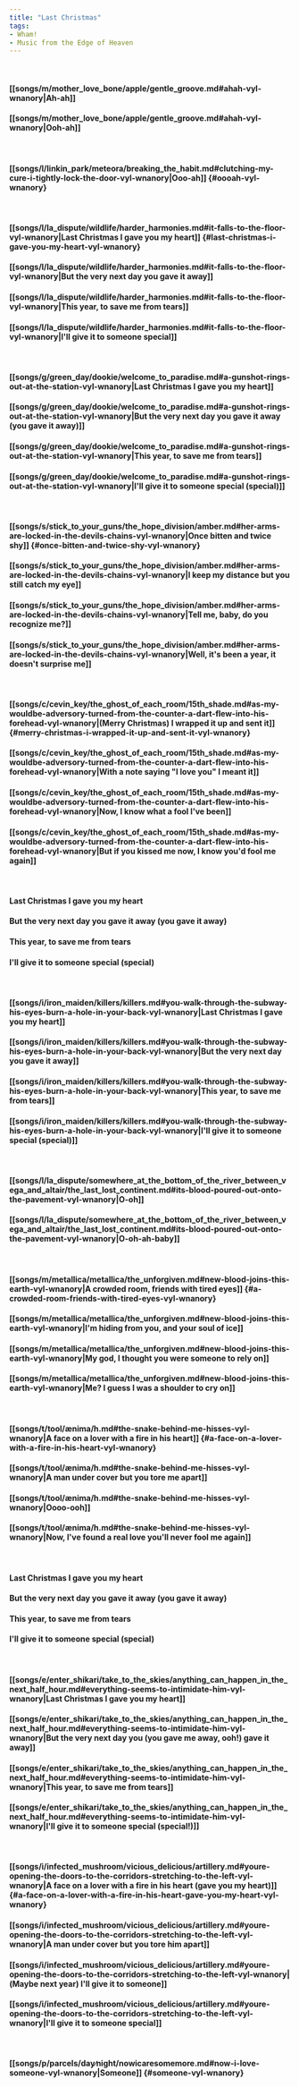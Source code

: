 ```yaml
---
title: "Last Christmas"
tags:
- Wham!
- Music from the Edge of Heaven
---
```

&nbsp;
#### [[songs/m/mother_love_bone/apple/gentle_groove.md#ahah-vyl-wnanory|Ah-ah]]
#### [[songs/m/mother_love_bone/apple/gentle_groove.md#ahah-vyl-wnanory|Ooh-ah]]
&nbsp;
#### [[songs/l/linkin_park/meteora/breaking_the_habit.md#clutching-my-cure-i-tightly-lock-the-door-vyl-wnanory|Ooo-ah]] {#oooah-vyl-wnanory}
&nbsp;
#### [[songs/l/la_dispute/wildlife/harder_harmonies.md#it-falls-to-the-floor-vyl-wnanory|Last Christmas I gave you my heart]] {#last-christmas-i-gave-you-my-heart-vyl-wnanory}
#### [[songs/l/la_dispute/wildlife/harder_harmonies.md#it-falls-to-the-floor-vyl-wnanory|But the very next day you gave it away]]
#### [[songs/l/la_dispute/wildlife/harder_harmonies.md#it-falls-to-the-floor-vyl-wnanory|This year, to save me from tears]]
#### [[songs/l/la_dispute/wildlife/harder_harmonies.md#it-falls-to-the-floor-vyl-wnanory|I'll give it to someone special]]
&nbsp;
#### [[songs/g/green_day/dookie/welcome_to_paradise.md#a-gunshot-rings-out-at-the-station-vyl-wnanory|Last Christmas I gave you my heart]]
#### [[songs/g/green_day/dookie/welcome_to_paradise.md#a-gunshot-rings-out-at-the-station-vyl-wnanory|But the very next day you gave it away (you gave it away)]]
#### [[songs/g/green_day/dookie/welcome_to_paradise.md#a-gunshot-rings-out-at-the-station-vyl-wnanory|This year, to save me from tears]]
#### [[songs/g/green_day/dookie/welcome_to_paradise.md#a-gunshot-rings-out-at-the-station-vyl-wnanory|I'll give it to someone special (special)]]
&nbsp;
#### [[songs/s/stick_to_your_guns/the_hope_division/amber.md#her-arms-are-locked-in-the-devils-chains-vyl-wnanory|Once bitten and twice shy]] {#once-bitten-and-twice-shy-vyl-wnanory}
#### [[songs/s/stick_to_your_guns/the_hope_division/amber.md#her-arms-are-locked-in-the-devils-chains-vyl-wnanory|I keep my distance but you still catch my eye]]
#### [[songs/s/stick_to_your_guns/the_hope_division/amber.md#her-arms-are-locked-in-the-devils-chains-vyl-wnanory|Tell me, baby, do you recognize me?]]
#### [[songs/s/stick_to_your_guns/the_hope_division/amber.md#her-arms-are-locked-in-the-devils-chains-vyl-wnanory|Well, it's been a year, it doesn't surprise me]]
&nbsp;
#### [[songs/c/cevin_key/the_ghost_of_each_room/15th_shade.md#as-my-wouldbe-adversory-turned-from-the-counter-a-dart-flew-into-his-forehead-vyl-wnanory|(Merry Christmas) I wrapped it up and sent it]] {#merry-christmas-i-wrapped-it-up-and-sent-it-vyl-wnanory}
#### [[songs/c/cevin_key/the_ghost_of_each_room/15th_shade.md#as-my-wouldbe-adversory-turned-from-the-counter-a-dart-flew-into-his-forehead-vyl-wnanory|With a note saying "I love you"   I meant it]]
#### [[songs/c/cevin_key/the_ghost_of_each_room/15th_shade.md#as-my-wouldbe-adversory-turned-from-the-counter-a-dart-flew-into-his-forehead-vyl-wnanory|Now, I know what a fool I've been]]
#### [[songs/c/cevin_key/the_ghost_of_each_room/15th_shade.md#as-my-wouldbe-adversory-turned-from-the-counter-a-dart-flew-into-his-forehead-vyl-wnanory|But if you kissed me now, I know you'd fool me again]]
&nbsp;
#### Last Christmas I gave you my heart
#### But the very next day you gave it away (you gave it away)
#### This year, to save me from tears
#### I'll give it to someone special (special)
&nbsp;
#### [[songs/i/iron_maiden/killers/killers.md#you-walk-through-the-subway-his-eyes-burn-a-hole-in-your-back-vyl-wnanory|Last Christmas I gave you my heart]]
#### [[songs/i/iron_maiden/killers/killers.md#you-walk-through-the-subway-his-eyes-burn-a-hole-in-your-back-vyl-wnanory|But the very next day you gave it away]]
#### [[songs/i/iron_maiden/killers/killers.md#you-walk-through-the-subway-his-eyes-burn-a-hole-in-your-back-vyl-wnanory|This year, to save me from tears]]
#### [[songs/i/iron_maiden/killers/killers.md#you-walk-through-the-subway-his-eyes-burn-a-hole-in-your-back-vyl-wnanory|I'll give it to someone special (special)]]
&nbsp;
#### [[songs/l/la_dispute/somewhere_at_the_bottom_of_the_river_between_vega_and_altair/the_last_lost_continent.md#its-blood-poured-out-onto-the-pavement-vyl-wnanory|O-oh]]
#### [[songs/l/la_dispute/somewhere_at_the_bottom_of_the_river_between_vega_and_altair/the_last_lost_continent.md#its-blood-poured-out-onto-the-pavement-vyl-wnanory|O-oh-ah-baby]]
&nbsp;
#### [[songs/m/metallica/metallica/the_unforgiven.md#new-blood-joins-this-earth-vyl-wnanory|A crowded room, friends with tired eyes]] {#a-crowded-room-friends-with-tired-eyes-vyl-wnanory}
#### [[songs/m/metallica/metallica/the_unforgiven.md#new-blood-joins-this-earth-vyl-wnanory|I'm hiding from you, and your soul of ice]]
#### [[songs/m/metallica/metallica/the_unforgiven.md#new-blood-joins-this-earth-vyl-wnanory|My god, I thought you were someone to rely on]]
#### [[songs/m/metallica/metallica/the_unforgiven.md#new-blood-joins-this-earth-vyl-wnanory|Me? I guess I was a shoulder to cry on]]
&nbsp;
#### [[songs/t/tool/ænima/h.md#the-snake-behind-me-hisses-vyl-wnanory|A face on a lover with a fire in his heart]] {#a-face-on-a-lover-with-a-fire-in-his-heart-vyl-wnanory}
#### [[songs/t/tool/ænima/h.md#the-snake-behind-me-hisses-vyl-wnanory|A man under cover but you tore me apart]]
#### [[songs/t/tool/ænima/h.md#the-snake-behind-me-hisses-vyl-wnanory|Oooo-ooh]]
#### [[songs/t/tool/ænima/h.md#the-snake-behind-me-hisses-vyl-wnanory|Now, I've found a real love you'll never fool me again]]
&nbsp;
#### Last Christmas I gave you my heart
#### But the very next day you gave it away (you gave it away)
#### This year, to save me from tears
#### I'll give it to someone special (special)
&nbsp;
#### [[songs/e/enter_shikari/take_to_the_skies/anything_can_happen_in_the_next_half_hour.md#everything-seems-to-intimidate-him-vyl-wnanory|Last Christmas I gave you my heart]]
#### [[songs/e/enter_shikari/take_to_the_skies/anything_can_happen_in_the_next_half_hour.md#everything-seems-to-intimidate-him-vyl-wnanory|But the very next day you (you gave me away, ooh!) gave it away]]
#### [[songs/e/enter_shikari/take_to_the_skies/anything_can_happen_in_the_next_half_hour.md#everything-seems-to-intimidate-him-vyl-wnanory|This year, to save me from tears]]
#### [[songs/e/enter_shikari/take_to_the_skies/anything_can_happen_in_the_next_half_hour.md#everything-seems-to-intimidate-him-vyl-wnanory|I'll give it to someone special (special!)]]
&nbsp;
#### [[songs/i/infected_mushroom/vicious_delicious/artillery.md#youre-opening-the-doors-to-the-corridors-stretching-to-the-left-vyl-wnanory|A face on a lover with a fire in his heart (gave you my heart)]] {#a-face-on-a-lover-with-a-fire-in-his-heart-gave-you-my-heart-vyl-wnanory}
#### [[songs/i/infected_mushroom/vicious_delicious/artillery.md#youre-opening-the-doors-to-the-corridors-stretching-to-the-left-vyl-wnanory|A man under cover but you tore him apart]]
#### [[songs/i/infected_mushroom/vicious_delicious/artillery.md#youre-opening-the-doors-to-the-corridors-stretching-to-the-left-vyl-wnanory|(Maybe next year) I'll give it to someone]]
#### [[songs/i/infected_mushroom/vicious_delicious/artillery.md#youre-opening-the-doors-to-the-corridors-stretching-to-the-left-vyl-wnanory|I'll give it to someone special]]
&nbsp;
#### [[songs/p/parcels/day∕night/nowicaresomemore.md#now-i-love-someone-vyl-wnanory|Someone]] {#someone-vyl-wnanory}
